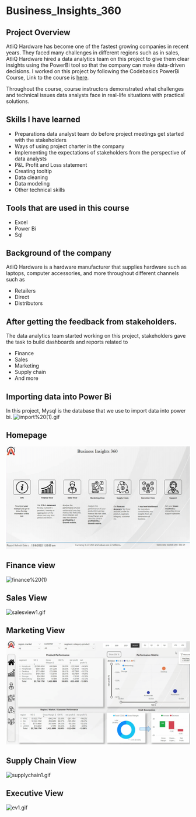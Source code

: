# Business_Insights_360


## Project Overview
AtliQ Hardware has become one of the fastest growing companies in recent years. They faced many challenges in different regions such as in sales, AtliQ Hardware hired a data analytics team on this project to give them clear insights using the PowerBi tool so that the company can make data-driven decisions.
I worked on this project by following the Codebasics PowerBi Course, Link to the course is [here](https://codebasics.io/courses/power-bi-data-analysis-with-end-to-end-project).

Throughout the course, course instructors demonstrated what challenges and technical issues data analysts face in real-life situations with practical solutions.


## Skills I have learned
- Preparations data analyst team do before project meetings get started with the stakeholders
- Ways of using project charter in the company
- Implementing the expectations of stakeholders from the perspective of data analysts
- P&L Profit and Loss statement
- Creating tooltip
- Data cleaning
- Data modeling
- Other technical skills

## Tools that are used in this course
- Excel
- Power Bi
- Sql

## Background of the company
AtliQ Hardware is a hardware manufacturer that supplies hardware such as laptops, computer accessories, and more throughout different channels such as
- Retailers
- Direct
- Distributors

## After getting the feedback from stakeholders.
The data analytics team started working on this project, stakeholders gave the task to build dashboards and reports related to
- Finance
- Sales
- Marketing
- Supply chain
- And more

## Importing data into Power Bi
In this project, Mysql is the database that we use to import data into power bi.
![import%20(1).gif](https://github.com/Farhan3005/Business-Insights-360/blob/main/folder1/import%20(1).gif)

## Homepage
![homepage2.gif](https://github.com/Farhan3005/Business-Insights-360/blob/main/folder1/homepage2.gif)

## Finance view
![finance%20(1)](https://github.com/Farhan3005/Business-Insights-360/blob/main/folder1/finance%20(1).gif)

## Sales View
![salesview1.gif](https://github.com/Farhan3005/Business-Insights-360/blob/main/folder1/salesview1.gif)

## Marketing View
![Marketing_View1.gif](https://github.com/Farhan3005/Business-Insights-360/blob/main/folder1/Marketing_View1.gif)

## Supply Chain View
![supplychain1.gif](https://github.com/Farhan3005/Business-Insights-360/blob/main/folder1/supplychain1.gif)

## Executive View
![ev1.gif](https://github.com/Farhan3005/Business-Insights-360/blob/main/folder1/ev1.gif)
